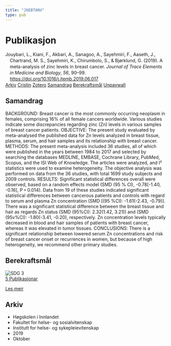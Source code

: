 ```yaml
---
title: "J6EBTANV"
type: pub
---
```

<h1>Publikasjon</h1>
<article id="csl-bib-container-J6EBTANV" class="csl-bib-container">
  <div class="csl-bib-body" style="line-height: 1.35; padding-left: 1em; text-indent:-1em;">
  <div class="csl-entry">Jouybari, L., Kiani, F., Akbari, A., Sanagoo, A., Sayehmiri, F., Aaseth, J., Chartrand, M. S., Sayehmiri, K., Chirumbolo, S., &amp; Bj&#xF8;rklund, G. (2019). A meta-analysis of zinc levels in breast cancer. <i>Journal of Trace Elements in Medicine and Biology</i>, <i>56</i>, 90&#x2013;99. <a href="https://doi.org/10.1016/j.jtemb.2019.06.017">https://doi.org/10.1016/j.jtemb.2019.06.017</a></div>
</div>
  <div class="csl-bib-buttons">
    <a href="#taxonomy-article-J6EBTANV" class="csl-bib-button">Arkiv</a>
    <a href="https://app.cristin.no/results/show.jsf?id=1734192" alt="Cristin URL" class="csl-bib-button">Cristin</a>
    <a href="http://zotero.org/groups/5402882/items/J6EBTANV" alt="Zotero URL" class="csl-bib-button">Zotero</a>
    <a href="#abstract-article-J6EBTANV" class="csl-bib-button">Samandrag</a>
    <a href="#sdg-article-J6EBTANV" class="csl-bib-button">Berekraftsmål</a>
    <a href="https://doi.org/10.1016/j.jtemb.2019.06.017" class="csl-bib-button">Unpaywall</a>
  </div>
  <div id="csl-bib-meta-container-J6EBTANV"></div>
</article>
<div id="csl-bib-meta-J6EBTANV" class="csl-bib-meta">
  <article id="abstract-article-J6EBTANV" class="abstract-article">
    <h1>Samandrag</h1>
    BACKGROUND: Breast cancer is the most commonly occurring neoplasm in females, comprising 16% of all female cancers worldwide. Various studies indicate some discrepancies regarding zinc (Zn) levels in various samples of breast cancer patients. OBJECTIVE: The present study evaluated by meta-analysed the published data for Zn levels analyzed in breast tissue, plasma, serum, and hair samples and its relationship with breast cancer. METHODS: The present meta-analysis included 36 studies, all of which were published in the years between 1984 to 2017 and selected by searching the databases MEDLINE, EMBASE, Cochrane Library, PubMed, Scopus, and the ISI Web of Knowledge. The articles were analyzed, and I² statistics were used to examine heterogeneity. The objective analysis was performed on data from the 36 studies, with total 1699 study subjects and 2009 controls. RESULTS: Significant statistical differences overall were observed, based on a random effects model (SMD (95 % CI), -0.78[-1.40, -0.16], P = 0.014). Data from 19 of these studies indicated significant statistical differences between cancerous patients and controls with regard to serum and plasma Zn concentration (SMD [(95 %CI): -1.61(-2.43, -0.79)]. There was a significant statistical difference between the breast tissue and hair as regards Zn status (SMD (95%CI): 2.32(1.42, 3.21)) and (SMD (95v%CI): -1.80(-3.41, -0.20), respectively. Zn concentration levels typically decreased in blood and hair samples of patients with breast cancer, whereas it was elevated in tumor tissues. CONCLUSIONS: There is a significant relationship between lowered serum Zn concentrations and risk of breast cancer onset or recurrences in women, but because of high heterogeneity, we recommend other primary studies.
  </article>
  <article id="sdg-article-J6EBTANV" class="sdg-article">
    <h1>Berekraftsmål</h1>
    <div class="sdg-container"><div id="sdg3" class="sdg"> <img src="{{< params subfolder >}}images/sdg/sdg03_no.png" class="image" alt="SDG 3"> <div class="sdg-overlay"> <a href="{{< params subfolder >}}no/archive/?sdg=3#archive" class="sdg-publication-count"><span>5</span> Publikasjonar</a> <p><a href="NA" class="sdg-read-more">Les meir</a></p> </div> </div></div>
  </article>
  <article id="taxonomy-article-J6EBTANV" class="taxonomy-article">
    <h1>Arkiv</h1>
    <ul>
      <li>Høgskolen i Innlandet</li>
      <li>Fakultet for helse- og sosialvitenskap</li>
      <li>Institutt for helse- og sykepleievitenskap</li>
      <li>2019</li>
      <li>Oktober</li>
    </ul>
  </article>
</div>
